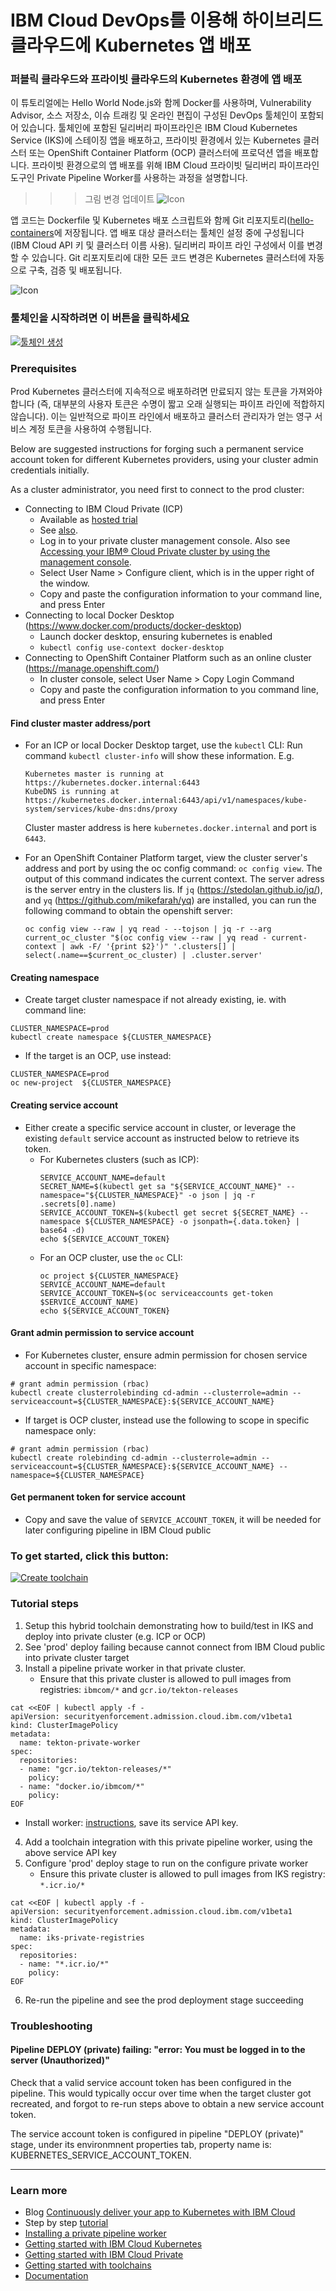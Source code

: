# IBM Cloud DevOps를 이용해 하이브리드 클라우드에 Kubernetes 앱 배포

### 퍼블릭 클라우드와 프라이빗 클라우드의 Kubernetes 환경에 앱 배포

이 튜토리얼에는 Hello World Node.js와 함께 Docker를 사용하며, Vulnerability Advisor, 소스 저장소, 이슈 트래킹 및 온라인 편집이 구성된 DevOps 툴체인이 포함되어 있습니다. 툴체인에 포함된 딜리버리 파이프라인은 IBM Cloud Kubernetes Service (IKS)에 스테이징 앱을 배포하고, 프라이빗 환경에서 있는 Kubernetes 클러스터 또는 OpenShift Container Platform (OCP) 클러스터에 프로덕션 앱을 배포합니다. 프라이빗 환경으로의 앱 배포를 위해 IBM Cloud 프라이빗 딜리버리 파이프라인 도구인 Private Pipeline Worker를 사용하는 과정을 설명합니다.

>>> 그림 변경 업데이트
![Icon](./img/toolchain-ko.png)

앱 코드는 Dockerfile 및 Kubernetes 배포 스크립트와 함께 Git 리포지토리([hello-containers](https://github.com/jeongkm/hello-containers)에 저장됩니다.
앱 배포 대상 클러스터는 툴체인 설정 중에 구성됩니다 (IBM Cloud API 키 및 클러스터 이름 사용). 딜리버리 파이프 라인 구성에서 이를 변경할 수 있습니다.
Git 리포지토리에 대한 모든 코드 변경은 Kubernetes 클러스터에 자동으로 구축, 검증 및 배포됩니다.

![Icon](./img/pipeline.png)


### 툴체인을 시작하려면 이 버튼을 클릭하세요
[![툴체인 생성](https://cloud.ibm.com/devops/graphics/create_toolchain_button.png)](https://cloud.ibm.com/devops/setup/deploy?repository=https%3A%2F%2Fgithub.com%2Fjeongkm%2Fhybrid-kube-toolchain&env_id=ibm:yp:us-south)


### Prerequisites

Prod Kubernetes 클러스터에 지속적으로 배포하려면 만료되지 않는 토큰을 가져와야합니다 (즉, 대부분의 사용자 토큰은 수명이 짧고 오래 실행되는 파이프 라인에 적합하지 않습니다). 이는 일반적으로 파이프 라인에서 배포하고 클러스터 관리자가 얻는 영구 서비스 계정 토큰을 사용하여 수행됩니다.

Below are suggested instructions for forging such a permanent service account token for different Kubernetes providers, using your cluster admin credentials initially. 

As a cluster administrator, you need first to connect to the prod cluster:
- Connecting to IBM Cloud Private (ICP)
  - Available as [hosted trial](https://www.ibm.com/cloud/garage/dte/tutorial/ibm-cloud-private-hosted-trial) 
  - See [also](https://www.ibm.com/developerworks/community/blogs/fe25b4ef-ea6a-4d86-a629-6f87ccf4649e/entry/Configuring_the_Kubernetes_CLI_by_using_service_account_tokens1?lang=en).
  - Log in to your private cluster management console. Also see [Accessing your IBM® Cloud Private cluster by using the management console](https://www.ibm.com/support/knowledgecenter/SSBS6K_2.1.0/manage_cluster/cfc_gui.html?view=kc).
  - Select User Name > Configure client, which is in the upper right of the window.
  - Copy and paste the configuration information to your command line, and press Enter 
- Connecting to local Docker Desktop (https://www.docker.com/products/docker-desktop)
  - Launch docker desktop, ensuring kubernetes is enabled
  - `kubectl config use-context docker-desktop`
- Connecting to OpenShift Container Platform such as an online cluster (https://manage.openshift.com/)
  - In cluster console, select User Name > Copy Login Command
  - Copy and paste the configuration information to you command line, and press Enter

#### Find cluster master address/port

- For an ICP or local Docker Desktop target, use the `kubectl` CLI:
  Run command `kubectl cluster-info` will show these information. E.g. 
  ```
  Kubernetes master is running at https://kubernetes.docker.internal:6443
  KubeDNS is running at https://kubernetes.docker.internal:6443/api/v1/namespaces/kube-system/services/kube-dns:dns/proxy
  ```
  Cluster master address is here `kubernetes.docker.internal` and port is `6443`.
  
- For an OpenShift Container Platform target, view the cluster server's address and port by using the oc config command: `oc config view`.
  The output of this command indicates the current context. The server adress is the server entry in the clusters lis.
  If `jq` (https://stedolan.github.io/jq/), and `yq` (https://github.com/mikefarah/yq) are installed, you can run the following command to obtain the openshift server:
  ```
  oc config view --raw | yq read - --tojson | jq -r --arg current_oc_cluster "$(oc config view --raw | yq read - current-context | awk -F/ '{print $2}')" '.clusters[] | select(.name==$current_oc_cluster) | .cluster.server'
  ```

#### Creating namespace

- Create target cluster namespace if not already existing, ie. with command line: 
```
CLUSTER_NAMESPACE=prod
kubectl create namespace ${CLUSTER_NAMESPACE}
```
- If the target is an OCP, use instead:
```
CLUSTER_NAMESPACE=prod
oc new-project  ${CLUSTER_NAMESPACE}
```

#### Creating service account

- Either create a specific service account in cluster, or leverage the existing `default` service account as instructed below to retrieve its token.
  - For Kubernetes clusters (such as ICP):
    ```
    SERVICE_ACCOUNT_NAME=default
    SECRET_NAME=$(kubectl get sa "${SERVICE_ACCOUNT_NAME}" --namespace="${CLUSTER_NAMESPACE}" -o json | jq -r .secrets[0].name)
    SERVICE_ACCOUNT_TOKEN=$(kubectl get secret ${SECRET_NAME} --namespace ${CLUSTER_NAMESPACE} -o jsonpath={.data.token} | base64 -d)
    echo ${SERVICE_ACCOUNT_TOKEN}
    ```
  - For an OCP cluster, use the `oc` CLI:
    ```
    oc project ${CLUSTER_NAMESPACE}
    SERVICE_ACCOUNT_NAME=default
    SERVICE_ACCOUNT_TOKEN=$(oc serviceaccounts get-token $SERVICE_ACCOUNT_NAME)
    echo ${SERVICE_ACCOUNT_TOKEN}
    ```
    
#### Grant admin permission to service account

- For Kubernetes cluster, ensure admin permission for chosen service account in specific namespace:
```
# grant admin permission (rbac)
kubectl create clusterrolebinding cd-admin --clusterrole=admin --serviceaccount=${CLUSTER_NAMESPACE}:${SERVICE_ACCOUNT_NAME} 
```

- If target is OCP cluster, instead use the following to scope in specific namespace only:
```
# grant admin permission (rbac)
kubectl create rolebinding cd-admin --clusterrole=admin --serviceaccount=${CLUSTER_NAMESPACE}:${SERVICE_ACCOUNT_NAME} --namespace=${CLUSTER_NAMESPACE}
```

#### Get permanent token for service account
- Copy and save the value of `SERVICE_ACCOUNT_TOKEN`, it will be needed for later configuring pipeline in IBM Cloud public

### To get started, click this button:
[![Create toolchain](https://cloud.ibm.com/devops/graphics/create_toolchain_button.png)](https://cloud.ibm.com/devops/setup/deploy?repository=https%3A%2F%2Fgithub.com%2Fopen-toolchain%2Fhybrid-kube-toolchain&env_id=ibm:yp:us-south)

### Tutorial steps
1. Setup this hybrid toolchain demonstrating how to build/test in IKS and deploy into private cluster (e.g. ICP or OCP)
2. See 'prod' deploy failing because cannot connect from IBM Cloud public into private cluster target
3. Install a pipeline private worker in that private cluster. 
   - Ensure that this private cluster is allowed to pull images from registries: `ibmcom/*` and `gcr.io/tekton-releases`
```
cat <<EOF | kubectl apply -f -
apiVersion: securityenforcement.admission.cloud.ibm.com/v1beta1
kind: ClusterImagePolicy
metadata:
  name: tekton-private-worker
spec:
  repositories:
  - name: "gcr.io/tekton-releases/*"
    policy:
  - name: "docker.io/ibmcom/*"
    policy:
EOF
```
   - Install worker: [instructions](https://cloud.ibm.com/docs/services/ContinuousDelivery?topic=ContinuousDelivery-install-private-workers), save its service API key.
4. Add a toolchain integration with this private pipeline worker, using the above service API key
5. Configure 'prod' deploy stage to run on the configure private worker
   - Ensure this private cluster is allowed to pull images from IKS registry: `*.icr.io/*`
```
cat <<EOF | kubectl apply -f -
apiVersion: securityenforcement.admission.cloud.ibm.com/v1beta1
kind: ClusterImagePolicy
metadata:
  name: iks-private-registries
spec:
  repositories:
  - name: "*.icr.io/*"
    policy:
EOF
```
6. Re-run the pipeline and see the prod deployment stage succeeding

### Troubleshooting

#### Pipeline DEPLOY (private) failing: "error: You must be logged in to the server (Unauthorized)"

Check that a valid service account token has been configured in the pipeline. This would typically occur over time when the target cluster got recreated, and forgot to re-run steps above to obtain a new service account token.

The service account token is configured in pipeline "DEPLOY (private)" stage, under its environmnent properties tab, property name is: KUBERNETES_SERVICE_ACCOUNT_TOKEN.

---
### Learn more 

* Blog [Continuously deliver your app to Kubernetes with IBM Cloud](https://www.ibm.com/blogs/bluemix/2017/07/continuously-deliver-your-app-to-kubernetes-with-bluemix/)
* Step by step [tutorial](https://www.ibm.com/cloud/garage/tutorials/devops-toolchain-integration?task=7)
* [Installing a private pipeline worker](https://cloud.ibm.com/docs/services/ContinuousDelivery?topic=ContinuousDelivery-install-private-workers)
* [Getting started with IBM Cloud Kubernetes](https://cloud.ibm.com/docs/containers?topic=containers-getting-started)
* [Getting started with IBM Cloud Private](https://www.ibm.com/cloud/private/get-started)
* [Getting started with toolchains](https://cloud.ibm.com/devops/getting-started)
* [Documentation](https://cloud.ibm.com/docs/services/ContinuousDelivery/index.html?pos=2)
